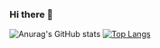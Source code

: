 ### Hi there 👋
![Anurag's GitHub stats](https://github-readme-stats.vercel.app/api?username=XiandongWang&show_icons=true)
[![Top Langs](https://github-readme-stats.vercel.app/api/top-langs/?username=XiandongWan)](https://github.com/anuraghazra/github-readme-stats)

<!--
**XiandongWang/XiandongWang** is a ✨ _special_ ✨ repository because its `README.md` (this file) appears on your GitHub profile.

Here are some ideas to get you started:

- 🔭 I’m currently working on ...
- 🌱 I’m currently learning ...
- 👯 I’m looking to collaborate on ...
- 🤔 I’m looking for help with ...
- 💬 Ask me about ...
- 📫 How to reach me: ...
- 😄 Pronouns: ...
- ⚡ Fun fact: ...
-->
